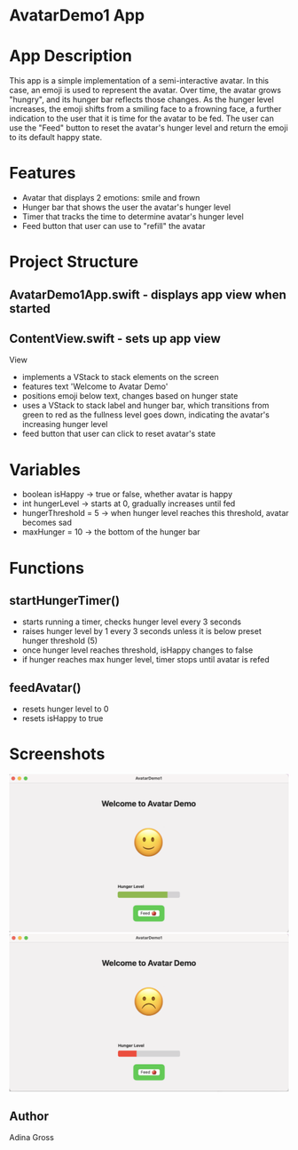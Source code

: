 # AvatarDemo1 App

# App Description
This app is a simple implementation of a semi-interactive avatar. In this case, an emoji is used to represent the avatar. Over time, the avatar grows "hungry", and its hunger bar reflects those changes. As the hunger level increases, the emoji shifts from a smiling face to a frowning face, a further indication to the user that it is time for the avatar to be fed.
The user can use the "Feed" button to reset the avatar's hunger level and return the emoji to its default happy state.

# Features
- Avatar that displays 2 emotions: smile and frown
- Hunger bar that shows the user the avatar's hunger level
- Timer that tracks the time to determine avatar's hunger level
- Feed button that user can use to "refill" the avatar

# Project Structure
## AvatarDemo1App.swift - displays app view when started

## ContentView.swift - sets up app view
View
- implements a VStack to stack elements on the screen
- features text 'Welcome to Avatar Demo'
- positions emoji below text, changes based on hunger state
- uses a VStack to stack label and hunger bar, which transitions from green to red as the fullness level goes down, indicating the avatar's increasing hunger level
- feed button that user can click to reset avatar's state

# Variables
- boolean isHappy -> true or false, whether avatar is happy
- int hungerLevel -> starts at 0, gradually increases until fed
- hungerThreshold = 5 -> when hunger level reaches this threshold, avatar becomes sad
- maxHunger = 10 -> the bottom of the hunger bar

# Functions
## startHungerTimer()
- starts running a timer, checks hunger level every 3 seconds
- raises hunger level by 1 every 3 seconds unless it is below preset hunger threshold (5)
- once hunger level reaches threshold, isHappy changes to false
- if hunger reaches max hunger level, timer stops until avatar is refed
 
## feedAvatar()
- resets hunger level to 0
- resets isHappy to true

# Screenshots
![Happy Avatar](Screenshots/HappyAvatar.png)
![Sad Avatar](Screenshots/SadAvatar.png)

## Author
Adina Gross
